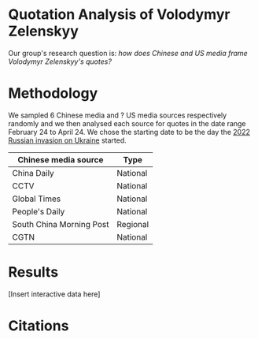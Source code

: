 # Quotation Analysis of Volodymyr Zelenskyy

Our group's research question is: *how does Chinese and US media frame Volodymyr Zelenskyy's quotes?*

# Methodology

We sampled 6 Chinese media and ? US media sources respectively randomly and we then analysed each source for quotes in the date range February 24 to April 24. We chose the starting date to be the day the [2022 Russian invasion on Ukraine](https://www.reuters.com/world/europe/russias-putin-authorises-military-operations-donbass-domestic-media-2022-02-24/) started.

|Chinese media source      |Type        |
|--------------------------|------------|
|China Daily               |National    |
|CCTV                      |National    |
|Global Times              |National    |
|People's Daily            |National    |
|South China Morning Post  |Regional    |
|CGTN                      |National    |

# Results
[Insert interactive data here]

# Citations
